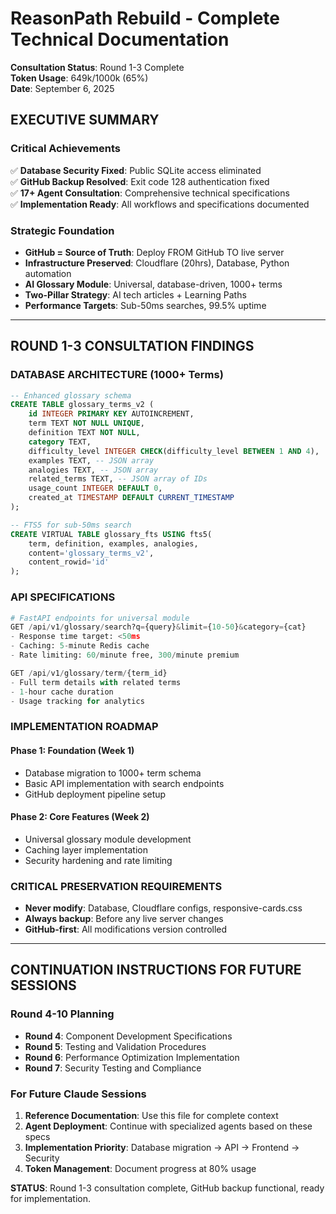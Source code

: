  # ReasonPath Rebuild - Complete Technical Documentation

**Consultation Status**: Round 1-3 Complete  
**Token Usage**: 649k/1000k (65%)  
**Date**: September 6, 2025

## EXECUTIVE SUMMARY

### Critical Achievements
✅ **Database Security Fixed**: Public SQLite access eliminated  
✅ **GitHub Backup Resolved**: Exit code 128 authentication fixed  
✅ **17+ Agent Consultation**: Comprehensive technical specifications  
✅ **Implementation Ready**: All workflows and specifications documented

### Strategic Foundation
- **GitHub = Source of Truth**: Deploy FROM GitHub TO live server
- **Infrastructure Preserved**: Cloudflare (20hrs), Database, Python automation
- **AI Glossary Module**: Universal, database-driven, 1000+ terms
- **Two-Pillar Strategy**: AI tech articles + Learning Paths
- **Performance Targets**: Sub-50ms searches, 99.5% uptime

---

## ROUND 1-3 CONSULTATION FINDINGS

### DATABASE ARCHITECTURE (1000+ Terms)
```sql
-- Enhanced glossary schema
CREATE TABLE glossary_terms_v2 (
    id INTEGER PRIMARY KEY AUTOINCREMENT,
    term TEXT NOT NULL UNIQUE,
    definition TEXT NOT NULL,
    category TEXT,
    difficulty_level INTEGER CHECK(difficulty_level BETWEEN 1 AND 4),
    examples TEXT, -- JSON array
    analogies TEXT, -- JSON array  
    related_terms TEXT, -- JSON array of IDs
    usage_count INTEGER DEFAULT 0,
    created_at TIMESTAMP DEFAULT CURRENT_TIMESTAMP
);

-- FTS5 for sub-50ms search
CREATE VIRTUAL TABLE glossary_fts USING fts5(
    term, definition, examples, analogies,
    content='glossary_terms_v2',
    content_rowid='id'
);
```

### API SPECIFICATIONS
```python
# FastAPI endpoints for universal module
GET /api/v1/glossary/search?q={query}&limit={10-50}&category={cat}
- Response time target: <50ms
- Caching: 5-minute Redis cache
- Rate limiting: 60/minute free, 300/minute premium

GET /api/v1/glossary/term/{term_id}
- Full term details with related terms
- 1-hour cache duration
- Usage tracking for analytics
```

### IMPLEMENTATION ROADMAP

#### Phase 1: Foundation (Week 1)
- Database migration to 1000+ term schema
- Basic API implementation with search endpoints
- GitHub deployment pipeline setup

#### Phase 2: Core Features (Week 2)
- Universal glossary module development
- Caching layer implementation
- Security hardening and rate limiting

### CRITICAL PRESERVATION REQUIREMENTS
- **Never modify**: Database, Cloudflare configs, responsive-cards.css
- **Always backup**: Before any live server changes
- **GitHub-first**: All modifications version controlled

---

## CONTINUATION INSTRUCTIONS FOR FUTURE SESSIONS

### Round 4-10 Planning
- **Round 4**: Component Development Specifications
- **Round 5**: Testing and Validation Procedures
- **Round 6**: Performance Optimization Implementation
- **Round 7**: Security Testing and Compliance

### For Future Claude Sessions
1. **Reference Documentation**: Use this file for complete context
2. **Agent Deployment**: Continue with specialized agents based on these specs
3. **Implementation Priority**: Database migration → API → Frontend → Security
4. **Token Management**: Document progress at 80% usage

**STATUS**: Round 1-3 consultation complete, GitHub backup functional, ready for implementation.
